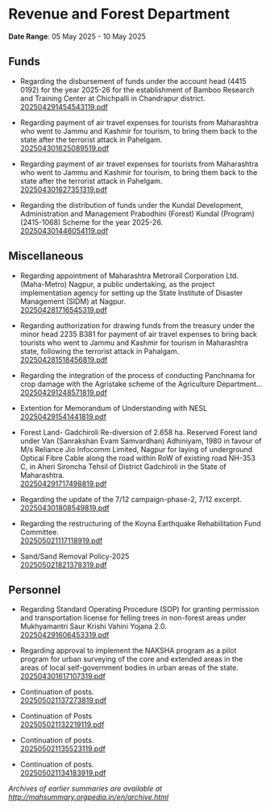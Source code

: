 # Revenue and Forest Department

**Date Range**: 05 May 2025 - 10 May 2025


## Funds
- Regarding the disbursement of funds under the account head (4415 0192) for the year 2025-26 for the establishment of Bamboo Research and Training Center at Chichpalli in Chandrapur district.\
  [202504291454543119.pdf](https://gr.maharashtra.gov.in/Site/Upload/Government%20Resolutions/English/202504291454543119.pdf)

- Regarding payment of air travel expenses for tourists from Maharashtra who went to Jammu and Kashmir for tourism, to bring them back to the state after the terrorist attack in Pahelgam.\
  [202504301625089519.pdf](https://gr.maharashtra.gov.in/Site/Upload/Government%20Resolutions/English/202504301625089519.pdf)

- Regarding payment of air travel expenses for tourists from Maharashtra who went to Jammu and Kashmir for tourism, to bring them back to the state after the terrorist attack in Pahelgam.\
  [202504301627351319.pdf](https://gr.maharashtra.gov.in/Site/Upload/Government%20Resolutions/English/202504301627351319.pdf)

- Regarding the distribution of funds under the Kundal Development, Administration and Management Prabodhini (Forest) Kundal (Program) (2415-1068) Scheme for the year 2025-26.\
  [202504301446054119.pdf](https://gr.maharashtra.gov.in/Site/Upload/Government%20Resolutions/English/202504301446054119.pdf)

## Miscellaneous
- Regarding appointment of Maharashtra Metrorail Corporation Ltd. (Maha-Metro) Nagpur, a public undertaking, as the project implementation agency for setting up the State Institute of Disaster Management (SIDM) at Nagpur.\
  [202504281716545319.pdf](https://gr.maharashtra.gov.in/Site/Upload/Government%20Resolutions/English/202504281716545319.pdf)

- Regarding authorization for drawing funds from the treasury under the minor head 2235 B381 for payment of air travel expenses to bring back tourists who went to Jammu and Kashmir for tourism in Maharashtra state, following the terrorist attack in Pahalgam.\
  [202504281518456819.pdf](https://gr.maharashtra.gov.in/Site/Upload/Government%20Resolutions/English/202504281518456819.pdf)

- Regarding the integration of the process of conducting Panchnama for crop damage with the Agristake scheme of the Agriculture Department...\
  [202504291248571819.pdf](https://gr.maharashtra.gov.in/Site/Upload/Government%20Resolutions/English/202504291248571819.pdf)

- Extention for Memorandum of Understanding with NESL\
  [202504291541441819.pdf](https://gr.maharashtra.gov.in/Site/Upload/Government%20Resolutions/English/202504291541441819.pdf)

- Forest Land- Gadchiroli Re-diversion of 2.658 ha. Reserved Forest land under Van (Sanrakshan Evam Samvardhan) Adhiniyam, 1980 in favour of M/s Reliance Jio Infocomm Limited, Nagpur for laying of underground Optical Fibre Cable along the road within RoW of existing road NH-353 C, in Aheri  Sironcha Tehsil of District Gadchiroli in the State of Maharashtra.\
  [202504291717498819.pdf](https://gr.maharashtra.gov.in/Site/Upload/Government%20Resolutions/English/202504291717498819.pdf)

- Regarding the update of the 7/12 campaign-phase-2, 7/12 excerpt.\
  [202504301808549819.pdf](https://gr.maharashtra.gov.in/Site/Upload/Government%20Resolutions/English/202504301808549819.pdf)

- Regarding the restructuring of the Koyna Earthquake Rehabilitation Fund Committee.\
  [202505021117118919.pdf](https://gr.maharashtra.gov.in/Site/Upload/Government%20Resolutions/English/202505021117118919.pdf)

- Sand/Sand Removal Policy-2025\
  [202505021821378319.pdf](https://gr.maharashtra.gov.in/Site/Upload/Government%20Resolutions/English/202505021821378319.pdf)

## Personnel
- Regarding Standard Operating Procedure (SOP) for granting permission and transportation license for felling trees in non-forest areas under Mukhyamantri Saur Krishi Vahini Yojana 2.0.\
  [202504291606453319.pdf](https://gr.maharashtra.gov.in/Site/Upload/Government%20Resolutions/English/202504291606453319.pdf)

- Regarding approval to implement the NAKSHA program as a pilot program for urban surveying of the core and extended areas in the areas of local self-government bodies in urban areas of the state.\
  [202504301617107319.pdf](https://gr.maharashtra.gov.in/Site/Upload/Government%20Resolutions/English/202504301617107319.pdf)

- Continuation of posts.\
  [202505021137273819.pdf](https://gr.maharashtra.gov.in/Site/Upload/Government%20Resolutions/English/202505021137273819.pdf)

- Continuation of Posts\
  [202505021132219119.pdf](https://gr.maharashtra.gov.in/Site/Upload/Government%20Resolutions/English/202505021132219119.pdf)

- Continuation of posts.\
  [202505021135523119.pdf](https://gr.maharashtra.gov.in/Site/Upload/Government%20Resolutions/English/202505021135523119.pdf)

- Continuation of posts.\
  [202505021134183919.pdf](https://gr.maharashtra.gov.in/Site/Upload/Government%20Resolutions/English/202505021134183919.pdf)


*Archives of earlier summaries are available at http://mahsummary.orgpedia.in/en/archive.html*